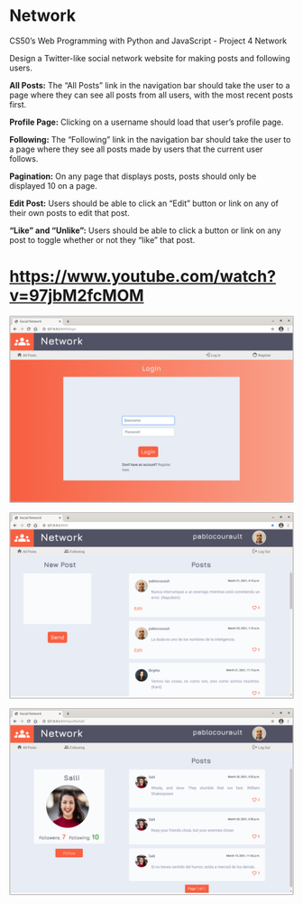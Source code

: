 # Network
CS50’s Web Programming with Python and JavaScript - Project 4 Network

Design a Twitter-like social network website for making posts and following users.

**All Posts:** The “All Posts” link in the navigation bar should take the user to a page where they can see all posts from all users, with the most recent posts first. 

**Profile Page:** Clicking on a username should load that user’s profile page.

**Following:** The “Following” link in the navigation bar should take the user to a page where they see all posts made by users that the current user follows. 

**Pagination:** On any page that displays posts, posts should only be displayed 10 on a page.

**Edit Post:** Users should be able to click an “Edit” button or link on any of their own posts to edit that post. 

**“Like” and “Unlike”:** Users should be able to click a button or link on any post to toggle whether or not they “like” that post. 


# https://www.youtube.com/watch?v=97jbM2fcMOM



![alt text](https://github.com/pablocourault/Network/blob/main/network1.png?raw=true)


![alt text](https://github.com/pablocourault/Network/blob/main/network2.png?raw=true)

![alt text](https://github.com/pablocourault/Network/blob/main/network3.png?raw=true)
